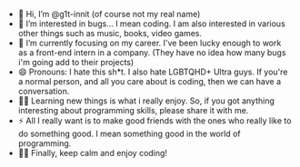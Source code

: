 - 👋 Hi, I’m @g1t-innit (of course not my real name)
- 👀 I’m interested in bugs... I mean coding. I am also interested in various other things such as music, books, video games.
- 🌱 I’m currently focusing on my career. I've been lucky enough to work as a front-end intern in a company. (They have no idea how many bugs i'm going add to their projects)
- 😄 Pronouns: I hate this sh*t. I also hate LGBTQHD+ Ultra guys. If you're a normal person, and all you care about is coding, then we can have a conversation.
- 👨‍🎓 Learning new things is what i really enjoy. So, if you got anything interesting about programming skills, please share it with me.
- ⚡ All I really want is to make good friends with the ones who really like to do something good. I mean something good in the world of programming.
- 👨‍💻 Finally, keep calm and enjoy coding!

<!---
g1t-innit/g1t-innit is a ✨ special ✨ repository because its `README.md` (this file) appears on your GitHub profile.
You can click the Preview link to take a look at your changes.
--->
